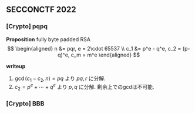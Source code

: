 
## SECCONCTF 2022
### [Crypto] pqpq
**Proposition**
fully byte padded RSA
$$
\begin{aligned}
n &= pqr, e = 2\cdot 65537 \\
c_1 &= p^e - q^e, c_2 = (p-q)^e, c_m = m^e
\end{aligned}
$$

**writeup**
1. $\gcd(c_1 - c_2, n) = pq$ より $pq, r$ に分解.
2. $c_2 = p^e + \cdots + q^e$ より $p, q$ に分解. 剰余上でのgcdは不可能.

### [Crypto] BBB
